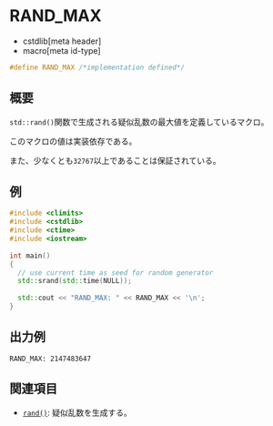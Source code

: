 # RAND_MAX
* cstdlib[meta header]
* macro[meta id-type]

```cpp
#define RAND_MAX /*implementation defined*/
```

## 概要
`std::rand()`関数で生成される疑似乱数の最大値を定義しているマクロ。

このマクロの値は実装依存である。

また、少なくとも`32767`以上であることは保証されている。

## 例
```cpp example
#include <climits>
#include <cstdlib>
#include <ctime>
#include <iostream>
 
int main()
{
  // use current time as seed for random generator
  std::srand(std::time(NULL));
 
  std::cout << "RAND_MAX: " << RAND_MAX << '\n';
}
```

## 出力例
```
RAND_MAX: 2147483647
```

## 関連項目
- [`rand()`](rand.md): 疑似乱数を生成する。

